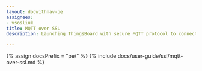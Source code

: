 ```yaml
---
layout: docwithnav-pe
assignees:
- vsosliuk
title: MQTT over SSL
description: Launching ThingsBoard with secure MQTT protocol to connect your IoT devices and projects.

---
```


{% assign docsPrefix = "pe/" %}
{% include docs/user-guide/ssl/mqtt-over-ssl.md %}